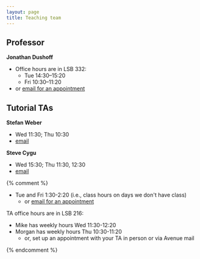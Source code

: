 ```yaml
---
layout: page
title: Teaching team
---
```


## Professor

__Jonathan Dushoff__

* Office hours are in LSB 332:
	* Tue 14:30–15:20
	* Fri 10:30–11:20
* or [email for an appointment](mailto:dushoff@mcmaster.ca)

## Tutorial TAs

__Stefan Weber__

* Wed 11:30; Thu 10:30 
* [email](mailto:s.d.weber.ont@gmail.com)

__Steve Cygu__

* Wed 15:30; Thu 11:30, 12:30
* [email](mailto:cygus@mcmaster.ca)

{% comment %} 
* Tue and Fri 1:30-2:20 (i.e., class hours on days we don't have class)
	* or [email for an appointment](mailto:dushoff@mcmaster.ca)

TA office hours are in LSB 216:

* Mike has weekly hours Wed 11:30-12:20
* Morgan has weekly hours Thu 10:30-11:20
	* or, set up an appointment with your TA in person or via Avenue mail

{% endcomment %} 
